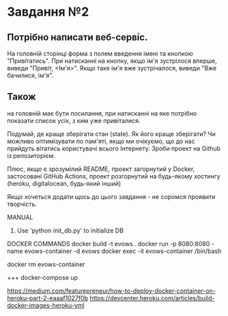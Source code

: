 # Завдання №2

## Потрібно написати веб-сервіс. 
На головній сторінці форма з полем введення імені та кнопкою "Привітатись". При натисканні на кнопку, якщо ім'я зустрілося вперше, виведи "Привіт, <Ім'я>". Якщо таке ім'я вже зустрічалося, виведи "Вже бачилися, ім'я".

## Також 
на головній має бути посилання, при натисканні на яке потрібно показати список усіх, з ким уже привіталися.

Подумай, де краще зберігати стан (state). Як його краще зберігати? Чи можливо оптимізувати по пам'яті, якщо ми очікуємо, що до нас прийдуть вітатись користувачі всього Інтернету. Зроби проект на Github із репозиторієм.

Плюс, якщо є зрозумілий README, проект загорнутий у Docker, застосовані GitHub Actions, проект розгорнутий на будь-якому хостингу (heroku, digitalocean, будь-який інший)

Якщо хочеться додати щось до цього завдання - не соромся проявити творчість.


MANUAL

1) Use 'python init_db.py' to initialize DB


DOCKER COMMANDS
docker build -t evows .
docker run -p 8080:8080 -name evows-container -d evows
docker exec -it evows-container /bin/bash

docker rm evows-container

+++
docker-compose up

https://medium.com/featurepreneur/how-to-deploy-docker-container-on-heroku-part-2-eaaaf1027f0b
https://devcenter.heroku.com/articles/build-docker-images-heroku-yml
